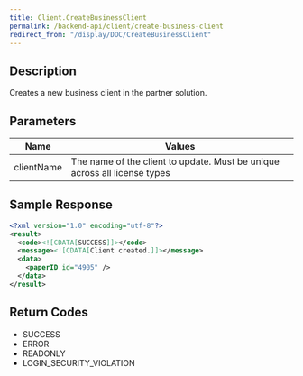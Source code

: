 ```yaml
---
title: Client.CreateBusinessClient
permalink: /backend-api/client/create-business-client
redirect_from: "/display/DOC/CreateBusinessClient"
---
```


## Description
Creates a new business client in the partner solution.

## Parameters

| Name       | Values
|------------|---------------------------------------------------------------------------
| clientName | The name of the client to update. Must be unique across all license types


## Sample Response

```xml
<?xml version="1.0" encoding="utf-8"?>
<result>
  <code><![CDATA[SUCCESS]]></code>
  <message><![CDATA[Client created.]]></message>
  <data>
    <paperID id="4905" />
  </data>
</result>
```

## Return Codes

* SUCCESS
* ERROR
* READONLY
* LOGIN_SECURITY_VIOLATION